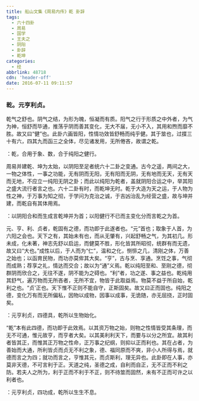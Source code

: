 ```yaml
---
title: 船山文集《周易内传》乾 卦辞
tags:
  - 六十四卦
  - 周易
  - 国学
  - 王夫之
  - 阴阳
  - 卦辞
  - 乾坤
categories:
  - 经
abbrlink: 48718
cdn: 'header-off'
date: 2016-07-11 09:11:57
---
```


### 乾。元亨利贞。

乾气之舒也。阴气之结，为形为魄，恒凝而有质。阳气之行于形质之中外者，为气为神，恒舒而毕通，推荡乎阴而善其变化，无大不届，无小不入，其用和煦而靡不胜。故又曰“健”也。此卦六画皆阳，性情功效皆舒畅而纯乎健。其于筮也，过揲三十有六，四其九而函三之全体，尽见诸发用，无所倦吝，故谓之乾。
<pre class="prettyprint">：乾，合用于象、数，合于纯阳之健行。</pre>
周易并建乾、坤为太始，以阴阳至足者统六十二卦之变通。古今之遥，两间之大，一物之体性，一事之功能，无有阴而无阳，无有阳而无阴，无有地而无天，无有天而无地，不应立一纯阳无阴之卦；而此以纯阳为乾者，盖就阴阳合运之中，举其阳之盛大流行者言之也。六十二卦有时，而乾坤无时。乾于大造为天之运，于人物为性之神，于万事为知之彻，于学问为克治之诚，于吉凶治乱为经营之盛，故与坤并建，而乾自有其体用焉。
<pre class="prettyprint">：以阴阳合和而生成言乾坤并为首；以阳健行不已而主变化分而言乾之为首。</pre>
元、亨、利、贞者，乾固有之德，而功即于此遂者也。“元”首也；取象于人首，为六阳之会也。天下之有，其始未有也，而从无肇有，兴起舒畅之气，为其初几。形未成，化未著，神志先舒以启运，而健莫不胜，形化皆其所昭彻，统群有而无遗，故又曰“大也。”成性以后，于人而为“仁”，温和之化，恻悱之几，清刚之体，万善之始也；以函育民物，而功亦莫侔其大矣。“亨”，古与烹、享通。烹饪之事，气彻而成熟；荐享之礼，情达而交合；故以为“通”义焉。乾以纯阳至和、至刚之德，彻群阴而欣合之，无往不遂，阴不能为之碍也。“利”者，功之遂、事之益也。乾纯用其舒气，遍万物而无所吝者，无所不宜，物皆于此取益焉。物莫不益于所自始，乾利之也。“贞'正也。天下惟不正则不能自守，正斯固矣。故又曰正而固也。纯阳之德，变化万有而无所偏私，因物以成物，因事以成事，无诡随，亦无屈挠，正时固矣。
<pre class="prettyprint">：元亨利贞，四德具，乾所以生物始化。</pre>
“乾”本有此四德，而功即于此效焉。以其资万物之始，则物之性情皆受其条理，而无不可通，惟元故亨，而亨者大矣。以其美利利天下，而要与以分之所宜。故其利者皆其正，而惟其正万物之性命，正万事之纪纲，则抑以正而利也。其在占者，为善始而大通，所利皆贞而贞无不利之象，德、福同原而不爽，非小人所得与焉，就德而言之为四；就功而言之，亨惟其元，而贞斯利，理无异也。此卦即在人事，亦莫非天德，不可言利于正。天道之纯，圣德之成，自利而自正，无不正而不利之防。若夫人之所为，利于正而不利于不正，则不待筮而固然，未有不正而可许之以利者也。
<pre class="prettyprint">：元亨利贞，四功成，乾所以生生不息。</pre>